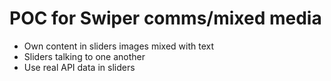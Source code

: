 # POC for Swiper comms/mixed media

- Own content in sliders images mixed with text
- Sliders talking to one another
- Use real API data in sliders
